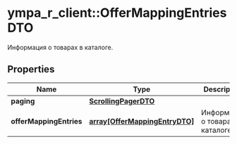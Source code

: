 # ympa_r_client::OfferMappingEntriesDTO

Информация о товарах в каталоге.

## Properties
Name | Type | Description | Notes
------------ | ------------- | ------------- | -------------
**paging** | [**ScrollingPagerDTO**](ScrollingPagerDTO.md) |  | [optional] 
**offerMappingEntries** | [**array[OfferMappingEntryDTO]**](OfferMappingEntryDTO.md) | Информация о товарах в каталоге. | 


